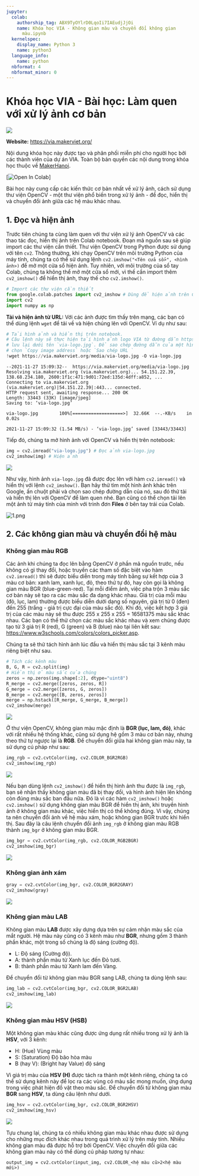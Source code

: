 ```yaml
---
jupyter:
  colab:
    authorship_tag: ABX9TyOYlrD0LqoIi7IAEudjJjOi
    name: Khóa học VIA - Không gian màu và chuyển đổi không gian
      màu.ipynb
  kernelspec:
    display_name: Python 3
    name: python3
  language_info:
    name: python
  nbformat: 4
  nbformat_minor: 0
---
```



# Khóa học VIA - Bài học: Làm quen với xử lý ảnh cơ bản

![](./vertopal_65417b75d50f494daf58fd7b11eb6c25/3e670471cd50a1b11579e35c8d590e4d3cf0682f.png)

**Website:** <https://via.makerviet.org/>

Nội dung khóa học này được tạo và phân phối miễn phí cho người học bởi
các thành viên của dự án VIA. Toàn bộ bản quyền các nội dung trong khóa
học thuộc về [MakerHanoi](https://www.facebook.com/makerhanoi/).

[![Open In
Colab](vertopal_65417b75d50f494daf58fd7b11eb6c25/1d23e53ab58ce3dbf2dfb8236ce737949c7ae91e.svg)]


Bài học này cung cấp các kiến thức cơ bản nhất về xử lý ảnh, cách sử
dụng thư viện OpenCV - một thư viện phổ biến trong xử lý ảnh - để đọc,
hiển thị và chuyển đổi ảnh giữa các hệ màu khác nhau.


## 1. Đọc và hiện ảnh

Trước tiên chúng ta cùng làm quen với thư viện xử lý ảnh OpenCV và các
thao tác đọc, hiển thị ảnh trên Colab notebook. Đoạn mã nguồn sau sẽ
giúp import các thư viện cần thiết. Thư viện OpenCV trong Python được sử
dụng với tên `cv2`. Thông thường, khi chạy OpenCV trên môi trường Python
của máy tính, chúng ta có thể sử dụng lệnh
`cv2.imshow("<Tên cửa sổ>", <hình ảnh>)` để mở một cửa sổ hiện ảnh. Tuy
nhiên, với môi trường của sổ tay Colab, chúng ta không thể mở một cửa sổ
mới, vì thế cần import thêm `cv2_imshow()` để hiển thị ảnh, thay thế cho
`cv2.imshow()`.

``` python
# Import các thư viện cần thiết
from google.colab.patches import cv2_imshow # Dùng để hiện ảnh trên Colab
import cv2
import numpy as np
```

**Tải và hiện ảnh từ URL:** Với các ảnh được tìm thấy trên mạng, các bạn
có thể dùng lệnh `wget` để tải về và hiện chúng lên với OpenCV. Ví dụ
như sau:

``` python
# Tải hình ảnh và hiển thị trên notebook.
# Câu lệnh này sẽ thực hiện tải hình ảnh logo VIA từ đường dẫn https://via.makerviet.org/media/via-logo.,
# lưu lại dưới tên `via-logo.jpg`. Để sao chép đường dẫn của một hình ảnh trên Chrome, các bạn ấn chuột phải, 
# chọn `Copy image address` hoặc `Sao chép URL `
!wget https://via.makerviet.org/media/via-logo.jpg -O via-logo.jpg
```

 
    --2021-11-27 15:09:32--  https://via.makerviet.org/media/via-logo.jpg
    Resolving via.makerviet.org (via.makerviet.org)... 54.151.22.39, 138.68.234.180, 2600:1f1c:471:9d01:72ed:135d:4dff:a852, ...
    Connecting to via.makerviet.org (via.makerviet.org)|54.151.22.39|:443... connected.
    HTTP request sent, awaiting response... 200 OK
    Length: 33443 (33K) [image/jpeg]
    Saving to: ‘via-logo.jpg’

    via-logo.jpg        100%[===================>]  32.66K  --.-KB/s    in 0.02s   

    2021-11-27 15:09:32 (1.54 MB/s) - ‘via-logo.jpg’ saved [33443/33443]




Tiếp đó, chúng ta mở hình ảnh với OpenCV và hiển thị trên notebook:



``` python
img = cv2.imread("via-logo.jpg") # Đọc ảnh via-logo.jpg
cv2_imshow(img) # Hiện ảnh
```


![](vertopal_65417b75d50f494daf58fd7b11eb6c25/3e670471cd50a1b11579e35c8d590e4d3cf0682f.png)




Như vậy, hình ảnh `via-logo.jpg` đã được đọc lên với hàm `cv2.imread()`
và hiển thị với lệnh `cv2_imshow()`. Bạn hãy thử tìm một hình ảnh khác
trên Google, ấn chuột phải và chọn sao chép đường dẫn của nó, sau đó thử
tải và hiển thị lên với OpenCV để làm quen nhé. Bạn cũng có thể chọn tải
lên một ảnh từ máy tính của minh với trinh đơn **Files** ở bên tay trái
của Colab.

![1.png](vertopal_65417b75d50f494daf58fd7b11eb6c25/c12e505137b2b13e943ae463437297cb66b4378c.png)



## 2. Các không gian màu và chuyển đổi hệ màu



### Không gian màu RGB



Các ảnh khi chúng ta đọc lên bằng OpenCV ở phần mã nguồn trước, nếu
không có gì thay đổi, hoặc truyền các tham số đặc biệt vào hàm
`cv2.imread()` thì sẽ được biểu diễn trong máy tính bằng sự kết hợp của
3 màu cơ bản: xanh lam, xanh lục, đỏ, theo thứ tự đó, hay còn gọi là
không gian màu BGR (blue-green-red). Tại mỗi điểm ảnh, việc pha trộn 3
màu sắc cơ bản này sẽ tạo ra các màu sắc đa dạng khác nhau. Giá trị của
mỗi màu (đỏ, lục, lam) thường được biểu diễn dưới dạng số nguyên, giá
trị từ 0 (đen) đến 255 (trắng - giá trị cực đại của màu sắc đó). Khi đó,
việc kết hợp 3 giá trị của các màu này sẽ thu được 255 x 255 x 255 =
16581375 màu sắc khác nhau. Các bạn có thể thử chọn các màu sắc khác
nhau và xem chúng được tạo từ 3 giá trị R (red), G (green) và B (blue)
nào tại liên kết sau:
<https://www.w3schools.com/colors/colors_picker.asp>.

Chúng ta sẽ thử tách hình ảnh lúc đầu và hiển thị màu sắc tại 3 kênh màu
riêng biệt như sau.


``` python
# Tách các kênh màu
B, G, R = cv2.split(img)
# Hiển thị ở màu sắc của chúng
zeros = np.zeros(img.shape[:2], dtype="uint8")
R_merge = cv2.merge([zeros, zeros, R])
G_merge = cv2.merge([zeros, G, zeros])
B_merge = cv2.merge([B, zeros, zeros])
merge = np.hstack([R_merge, G_merge, B_merge])
cv2_imshow(merge)
```


![](vertopal_65417b75d50f494daf58fd7b11eb6c25/480a81b544ccaa714dd9cfb2835eab4ef2ae7879.png)




Ở thư viện OpenCV, không gian màu mặc định là **BGR (lục, lam, đỏ)**,
khác với rất nhiều hệ thống khác, cũng sử dụng hệ gồm 3 màu cơ bản này,
nhưng theo thứ tự ngược lại là **RGB**. Để chuyển đổi giữa hai không
gian màu này, ta sử dụng cú pháp như sau:


``` python
img_rgb = cv2.cvtColor(img, cv2.COLOR_BGR2RGB)
cv2_imshow(img_rgb)
```


![](vertopal_65417b75d50f494daf58fd7b11eb6c25/f7fe42d754ea0f2e97b3302bf6bd39e20f9aa64b.png)




Nếu bạn dùng lệnh `cv2_imshow()` để hiển thị hình ảnh thu được là
`img_rgb`, bạn sẽ nhận thấy không gian màu đã bị thay đổi, và hình ảnh
hiện lên không còn đúng màu sắc ban đầu nữa. Đó là vì các hàm
`cv2_imshow()` hoặc `cv2.imshow()` sử dụng không gian màu BGR để hiển
thị ảnh, khi truyền hình ảnh ở không gian màu khác, việc hiển thị có thể
không đúng. Vì vậy, chúng ta nên chuyển đổi ảnh về hệ màu xám, hoặc
không gian BGR trước khi hiển thị. Sau đây là câu lệnh chuyển đổi ảnh
`img_rgb` ở không gian màu RGB thành `img_bgr` ở không gian màu BGR.


``` python
img_bgr = cv2.cvtColor(img_rgb, cv2.COLOR_RGB2BGR)
cv2_imshow(img_bgr)
```


![](vertopal_65417b75d50f494daf58fd7b11eb6c25/3e670471cd50a1b11579e35c8d590e4d3cf0682f.png)




### Không gian ảnh xám


``` python
gray = cv2.cvtColor(img_bgr, cv2.COLOR_BGR2GRAY)
cv2_imshow(gray)
```


![](vertopal_65417b75d50f494daf58fd7b11eb6c25/c8c19e820b84f1ffcdb4bc3218ce4d6de37aae48.png)




### Không gian màu LAB

Không gian màu **LAB** được xây dựng dựa trên sự cảm nhận màu sắc của
mắt người. Hệ màu này cũng có 3 kênh màu như **BGR**, nhưng gồm 3 thành
phần khác, một trong số chúng là độ sáng (cường độ).

-   L: Độ sáng (Cường độ).
-   A: thành phần màu từ Xanh lục đến Đỏ tươi.
-   B: thành phần màu từ Xanh lam đến Vàng.

Để chuyển đổi từ không gian màu BGR sang LAB, chúng ta dùng lệnh sau:


``` python
img_lab = cv2.cvtColor(img_bgr, cv2.COLOR_BGR2LAB)
cv2_imshow(img_lab)
```


![](vertopal_65417b75d50f494daf58fd7b11eb6c25/fffc0bb3b23c0406e6d4ee92f9c7ff40cbcc42ea.png)




### Không gian màu HSV (HSB)

Một không gian màu khác cũng được ứng dụng rất nhiều trong xử lý ảnh là
**HSV**, với 3 kênh:

-   H: (Hue) Vùng màu
-   S: (Saturation) Độ bão hòa màu
-   B (hay V): (Bright hay Value) độ sáng

Vì giá trị màu của **HSV (H)** được tách ra thành một kênh riêng, chúng
ta có thể sử dụng kênh này để lọc ra các vùng có màu sắc mong muốn, ứng
dụng trong việc phát hiện đồ vật theo màu sắc. Để chuyển đổi từ không
gian màu **BGR** sang **HSV**, ta dùng câu lệnh như dưới.


``` python
img_hsv = cv2.cvtColor(img_bgr, cv2.COLOR_BGR2HSV)
cv2_imshow(img_hsv)
```


![](vertopal_65417b75d50f494daf58fd7b11eb6c25/4bf42634a02602e7f7c776cf900a70340027f0f7.png)




Tựu chung lại, chúng ta có nhiều không gian màu khác nhau được sử dụng
cho những mục đích khác nhau trong quá trình xử lý trên máy tính. Nhiều
không gian màu đã được hỗ trợ bởi OpenCV. Việc chuyển đổi giữa các không
gian màu này có thể dùng cú pháp tương tự nhau:

    output_img = cv2.cvtColor(input_img, cv2.COLOR_<hệ màu cũ>2<hệ màu mới>)

